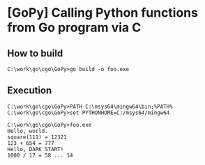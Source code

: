# [GoPy] Calling Python functions from Go program via C

## How to build

```
C:\work\go\cgo\GoPy>go build -o foo.exe
```

## Execution

```
C:\work\go\cgo\GoPy>PATH C:\msys64\mingw64\bin;%PATH%
C:\work\go\cgo\GoPy>set PYTHONHOME=C:/msys64/mingw64

C:\work\go\cgo\GoPy>foo.exe
Hello, world.
square(111) = 12321
123 + 654 = 777
Hello, DARK START!
1000 / 17 = 58 ... 14
```
